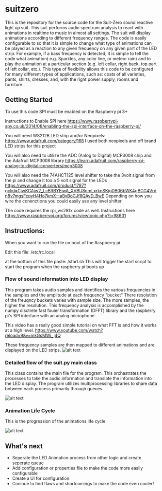 # suitzero
This is the repository for the source code for the Suit-Zero sound reactive light up suit. This suit performs audio spectrum analysis to react with animations in realtime to music in almost all settings. The suit will display animations according to different frequency ranges. The code is easily configurable to so that it is simple to change what type of animations can be played as a reaction to any given frequency on any given part of the LED strip. For example, if a bass frequency is detected, it is simple to tell the code what animation( e.g. Sparkles, any color line, or meteor rain) and to play the animation at a particular section (e.g. left collar, right back, top part of left collar, etc.). This type of flexibility allows this code to be configured for many different types of applications, such as: coats of all varieties, pants, shirts, dresses, and, with the right power supply, rooms and furniture. 

## Getting Started 
To use this code SPI must be enabled on the Raspberry pi 3+ 

Instructions to Enable SPI here
https://www.raspberrypi-spy.co.uk/2014/08/enabling-the-spi-interface-on-the-raspberry-pi/ 

You will need WS212B LED strip and/or Neopixels:
https://www.adafruit.com/category/168
I used both neopixels and off brand LED strips for this project

You will also need to utilize the ADC (Anlog to Digital) MCP3008 chip and the Adafruit MCP3008 library
https://learn.adafruit.com/raspberry-pi-analog-to-digital-converters/mcp3008

You will also need the 74AHCT125 level shifter to take the 3volt signal from the pi and change it too a 5 volt signal for the LEDs 
https://www.adafruit.com/product/1787?gclid=CjwKCAjw2_LcBRBYEiwA_XVBU8nmLxrknSKjgDB06bWK4gBCG4Vrdn8v7mgsFcpyH4Ho7kmX--aBvBoCJf8QAvD_BwE
Depending on how you wire the conenctions you could easily use any level shifter

The code requires the rpi_ws281x code as well. Instructions here 
https://www.raspberrypi.org/forums/viewtopic.php?t=98631

## Instructions:

When you want to run the file on boot of the Raspberry pi

Edit this file: 
/etc/rc.local

at the bottom of this file paste:
<path to your repo>/start.sh
This will trigger the start script to start the program when the raspberry pi boots up

### Flow of sound information into LED display

This program takes audio samples and identifies the various frequencies in the samples and the amplitude at each frequency "bucket"
There resolution of the freuqncy buckets varies with sample size. The more samples, the higher the resolution. 
This frequency analysis is accomplished by the numpy disctrete fast fouier  transformation (DFFT) library and the raspberry pi's SPI interface with an analog microphone. 

This video has a really good simple tutorial on what FFT is and how it works at a high level.
https://www.youtube.com/watch?reload=9&v=mkGsMWi_j4Q

These frequency samples are then mapped to different animations and are displayed on the LED strips. 
![alt text](https://github.com/cwolfe007/suitzero/blob/master/flowdiagram.png)

### Detailed flow of the suit.py main class

This class contains the main file for the program. This orchastrates the processes to take the audio information and translate the information into the LED display. The program utilizes multiprocessing libraries to share data between each process primarily through queues. 

![alt text](https://github.com/cwolfe007/suitzero/blob/master/suitFlow.png)



### Animation Life Cycle

This is the progression of the animations life cycle

![alt text](https://github.com/cwolfe007/suitzero/blob/master/animationlifecycle.png)

## What's next
- Seperate the LED Animation process from other logic and create seperate queue 
- Add configuration or properties file to make the code more easily configurable 
- Create a UI for configuration
- Coninue to find flaws and shortcomings to make the code even cooler!

